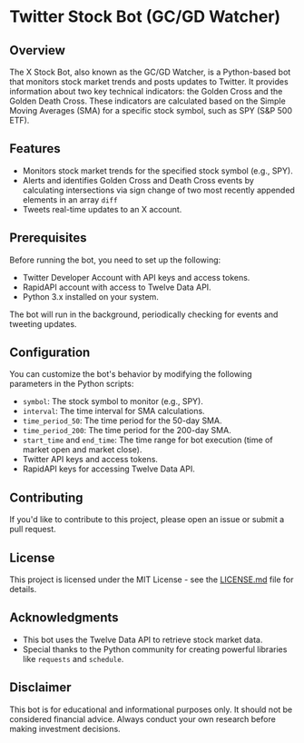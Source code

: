 # Twitter Stock Bot (GC/GD Watcher)



## Overview
The X Stock Bot, also known as the GC/GD Watcher, is a Python-based bot that monitors stock market trends and posts updates to Twitter. It provides information about two key technical indicators: the Golden Cross and the Golden Death Cross. These indicators are calculated based on the Simple Moving Averages (SMA) for a specific stock symbol, such as SPY (S&P 500 ETF).

## Features
- Monitors stock market trends for the specified stock symbol (e.g., SPY).
- Alerts and identifies Golden Cross and Death Cross events by calculating intersections via sign change of two most recently appended elements in an array `diff` 
- Tweets real-time updates to an X account.

## Prerequisites
Before running the bot, you need to set up the following:
- Twitter Developer Account with API keys and access tokens.
- RapidAPI account with access to Twelve Data API.
- Python 3.x installed on your system.


The bot will run in the background, periodically checking for events and tweeting updates.

## Configuration
You can customize the bot's behavior by modifying the following parameters in the Python scripts:
- `symbol`: The stock symbol to monitor (e.g., SPY).
- `interval`: The time interval for SMA calculations.
- `time_period_50`: The time period for the 50-day SMA.
- `time_period_200`: The time period for the 200-day SMA.
- `start_time` and `end_time`: The time range for bot execution (time of market open and market close).
- Twitter API keys and access tokens.
- RapidAPI keys for accessing Twelve Data API.

## Contributing
If you'd like to contribute to this project, please open an issue or submit a pull request.

## License
This project is licensed under the MIT License - see the [LICENSE.md](LICENSE.md) file for details.

## Acknowledgments
- This bot uses the Twelve Data API to retrieve stock market data.
- Special thanks to the Python community for creating powerful libraries like `requests` and `schedule`.

## Disclaimer
This bot is for educational and informational purposes only. It should not be considered financial advice. Always conduct your own research before making investment decisions.
